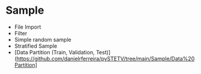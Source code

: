 # Sample
- File Import
- Filter
- Simple random sample
- Stratified Sample
- [Data Partition (Train, Validation, Test)](https://github.com/danielrferreira/pySTETV/tree/main/Sample/Data%20Partition]

